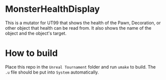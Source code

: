 # MonsterHealthDisplay
This is a mutator for UT99 that shows the health of the Pawn, Decoration, or other object that health can be read from. It also shows the name of the object and the object's target.

# How to build
Place this repo in the `Unreal Tournament` folder and run `umake` to build. The `.u` file should be put into `System` automatically.